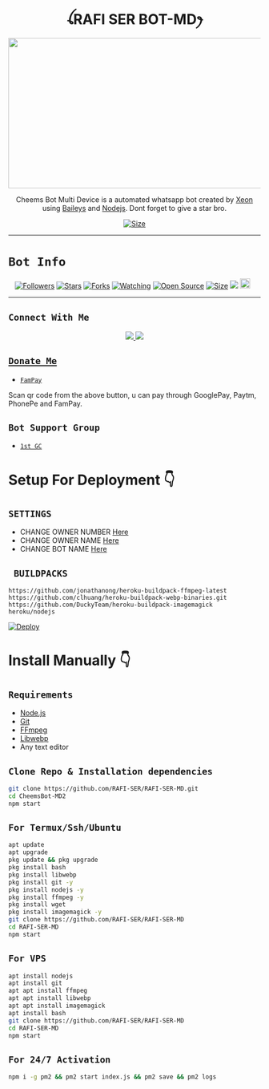 <h1 align="center">ꪶRAFI SER BOT-MDꫂ<br></h1>
<p align="center">
  <img src="https://telegra.ph/file/8adfac9d34c43ce444fbf.jpg" width="540" height="300" />
</p>

<p align="center">
Cheems Bot Multi Device is a automated whatsapp bot created by <a href="https://github.com/DGXeon" target="_blank">Xeon</a> using <a href="https://github.com/adiwajshing/Baileys" target="_blank">Baileys</a> and <a href="https://github.com/nodejs" target="_blank">Nodejs</a>. Dont forget to give a star bro.
</p>

<p align="center">
<a href="https://youtu.be/imFIX-Wrt3s"><img title="Size" src="https://img.shields.io/badge/Tutorial-Video-green"></a>
</p>

------

# ```Bot Info```
<p align="center">
<a href="https://github.com/RAFI-SER/followers"><img title="Followers" src="https://img.shields.io/github/followers/RAFI-SER?color=red&style=flat-square"></a>
<a href="https://github.com/RAFI-SER/RAFI-SER-MD/stargazers/"><img title="Stars" src="https://img.shields.io/github/stars/RAFI-SER/RAFI-SER-MD?color=blue&style=flat-square"></a>
<a href="https://github.com/RAFI-SER/RAFI-SER-MD/network/members"><img title="Forks" src="https://img.shields.io/github/forks/RAFI-SER/RAFI-SER-MD?color=red&style=flat-square"></a>
<a href="https://github.com/RAFI-SER/RAFI-SER-MD/watchers"><img title="Watching" src="https://img.shields.io/github/watchers/RAFI-SER/RAFI-SER-MD?label=Watchers&color=blue&style=flat-square"></a>
<a href="https://github.com/RAFI-SER/RAFI-SER-MD"><img title="Open Source" src="https://img.shields.io/badge/Author-RAFI%20SER%20MD.-red?v=103"></a>
<a href="https://github.com/RAFI-SER/RAFI-SER-MD/"><img title="Size" src="https://img.shields.io/github/repo-size/RAFI-SER/RAFI-SER-MD?style=flat-square&color=green"></a>
<a href="https://hits.seeyoufarm.com"><img src="https://hits.seeyoufarm.com/api/count/incr/badge.svg?url=https%3A%2F%2Fgithub.com%2FRAFI-SER%2FRAFI-SER-MD&count_bg=%2379C83D&title_bg=%23555555&icon=probot.svg&icon_color=%2300FF6D&title=hits&edge_flat=false"/></a>
<a href="https://github.com/RAFI-SER/RAFI-SER-MD/graphs/commit-activity"><img height="20" src="https://img.shields.io/badge/Maintained%3F-yes-green.svg"></a>&nbsp;&nbsp;
</p>
<p align='center'>
    </p>

-------

## ```Connect With Me```
<p align="center">
<a href="https://wa.me/919605741366"><img src="https://img.shields.io/badge/Contact Rafi-25D366?style=for-the-badge&logo=whatsapp&logoColor=white" />
<a href="https://chat.whatsapp.com/BzKwmGl4Fck6YiqugLTJbA"><img src="https://img.shields.io/badge/Join Official GC-25D366?style=for-the-badge&logo=whatsapp&logoColor=white" />
</p>

## ```Donate Me```

- [`FamPay`](https://telegra.ph/file/699335032d509ff9e54.jpg)

<p align="left">
Scan qr code from the above button, u can pay through GooglePay, Paytm, PhonePe and FamPay.
</p>

## ```Bot Support Group```

- [`1st GC`](https://chat.whatsapp.com/BzKwmGl4Fck6YiqugLTJbA)

# Setup For Deployment 👇

## `SETTINGS`

- CHANGE OWNER NUMBER [Here](https://github.com/DGXeon/CheemsBot-MD2/blob/master/config/config.json#L26)
- CHANGE OWNER NAME [Here](https://github.com/DGXeon/CheemsBot-MD2/blob/master/config/config.json#L37)
- CHANGE BOT NAME [Here](https://github.com/DGXeon/CheemsBot-MD2/blob/master/config/config.json#L28)

## ` BUILDPACKS`

```
https://github.com/jonathanong/heroku-buildpack-ffmpeg-latest
https://github.com/clhuang/heroku-buildpack-webp-binaries.git
https://github.com/DuckyTeam/heroku-buildpack-imagemagick
heroku/nodejs
```

[![Deploy](https://www.herokucdn.com/deploy/button.svg)](https://heroku.com/deploy?template=https://github.com/RAFI-SER/RAFI-SER-MD)

# Install Manually 👇
## `Requirements`
* [Node.js](https://nodejs.org/en/)
* [Git](https://git-scm.com/downloads)
* [FFmpeg](https://github.com/BtbN/FFmpeg-Builds/releases/download/autobuild-2020-12-08-13-03/ffmpeg-n4.3.1-26-gca55240b8c-win64-gpl-4.3.zip)
* [Libwebp](https://developers.google.com/speed/webp/download)
* Any text editor
## `Clone Repo & Installation dependencies`
```bash
git clone https://github.com/RAFI-SER/RAFI-SER-MD.git
cd CheemsBot-MD2
npm start
```
## `For Termux/Ssh/Ubuntu`
```bash
apt update
apt upgrade
pkg update && pkg upgrade
pkg install bash
pkg install libwebp
pkg install git -y
pkg install nodejs -y 
pkg install ffmpeg -y 
pkg install wget
pkg install imagemagick -y
git clone https://github.com/RAFI-SER/RAFI-SER-MD
cd RAFI-SER-MD
npm start
```
## `For VPS`
```bash
apt install nodejs 
apt install git 
apt apt install ffmpeg 
apt apt install libwebp 
apt apt install imagemagick
apt install bash
git clone https://github.com/RAFI-SER/RAFI-SER-MD
cd RAFI-SER-MD
npm start
```
## `For 24/7 Activation`
```bash
npm i -g pm2 && pm2 start index.js && pm2 save && pm2 logs
```
